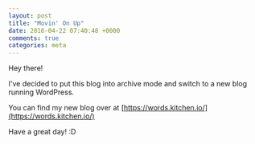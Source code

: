 ```yaml
---
layout: post
title: "Movin' On Up"
date: 2016-04-22 07:40:48 +0000
comments: true
categories: meta
---
```


Hey there!

I've decided to put this blog into archive mode and switch to a new blog running WordPress.

You can find my new blog over at [https://words.kitchen.io/](https://words.kitchen.io/)

Have a great day! :D
